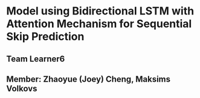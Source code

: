 # Model using Bidirectional LSTM with Attention Mechanism for Sequential Skip Prediction
## Team Learner6
## Member: Zhaoyue (Joey) Cheng, Maksims Volkovs
